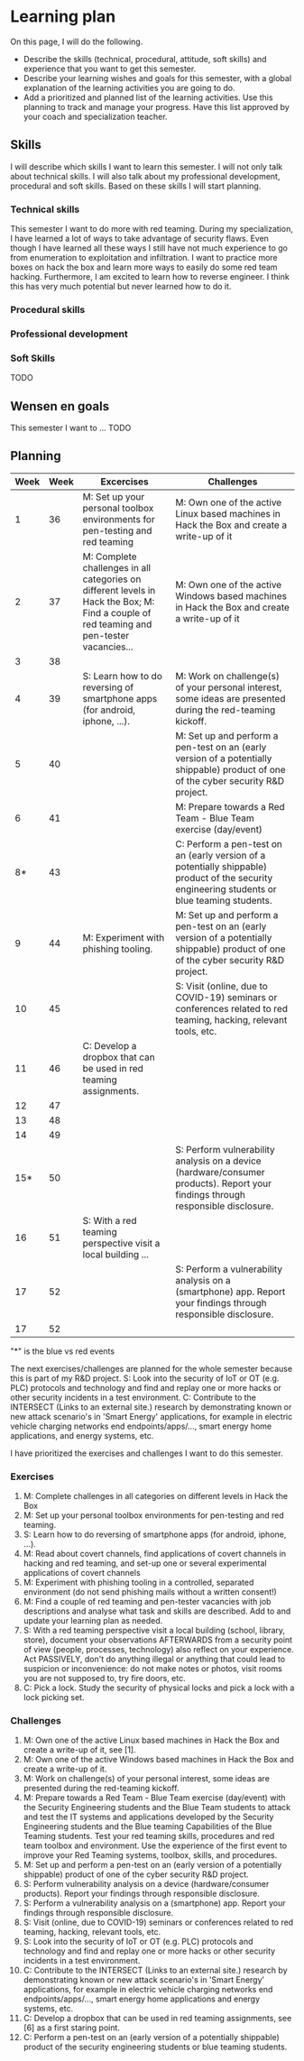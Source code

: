 # Learning plan

On this page, I will do the following.

- Describe the skills (technical, procedural, attitude, soft skills) and experience that you want to get this semester.
- Describe your learning wishes and goals for this semester, with a global explanation of the learning activities you are going to do.
- Add a prioritized and planned list of the learning activities. Use this planning to track and manage your progress. Have this list approved by your coach and specialization teacher.

## Skills

I will describe which skills I want to learn this semester. I will not only talk about technical skills. I will also talk about my professional development, procedural and soft skills. Based on these skills I will start planning.

### Technical skills

This semester I want to do more with red teaming. During my specialization, I have learned a lot of ways to take advantage of security flaws. Even though I have learned all these ways I still have not much experience to go from enumeration to exploitation and infiltration. I want to practice more boxes on hack the box and learn more ways to easily do some red team hacking. Furthermore, I am excited to learn how to reverse engineer. I think this has very much potential but never learned how to do it.

### Procedural skills


<!-- De procedurele vaardigheden waar ik dit semester aan wil werken zijn het rapporteren en security testing. Aan het rapporteren moet ik werken omdat dit voor mij met mijn dyslectie een lastig onderwerp blijft. Security testing is een nieuw onderwerp voor mij en daarom zal ik daar ook aan moeten werken. -->

### Professional development

<!-- Ik wil dit semester er voor zorgen dat ik meer uit ga van security by design. De veiligheid van internet gerelateerde items wordt een steeds groter topic in de media en wordt hierdoor steeds belangrijk voor bedrijven en overheden. Hierdoor verwacht ik dat werkgevers steeds meer gaan verlangen naar het ontwerpen met de veiligheid als eerste gedachten. -->

### Soft Skills

TODO

## Wensen en goals

This semester I want to ...
TODO

## Planning

| Week | Week | Excercises                                                                                                                                                                                                                                                                                                                                                                                                           | Challenges                                                                                                                                    |
| ---- | ------- | ------------------------------------------------------------------------------------------------------------------------------------------------------------------------------------------------------------------------------------------------------------------------------------------------------------------------------------------------------------------------------------------------------------------- | --------------------------------------------------------------------------------------------------------------------------------------------- |
| 1    | 36      | M: Set up your personal toolbox environments for pen-testing and red teaming                                                                                                                                                                                                                                                                                                                                        | M: Own one of the active Linux based machines in Hack the Box and create a write-up of it                                                     |
| 2    | 37      | M: Complete challenges in all categories on different levels in Hack the Box; M: Find a couple of red teaming and pen-tester vacancies...                                                                                                                                                        | M: Own one of the active Windows based machines in Hack the Box and create a write-up of it                                                   |
| 3    | 38      |                                                                                                                                                                                                                                                                                                                                                                                                                     |                                                                                                                                               |
| 4    | 39      | S: Learn how to do reversing of smartphone apps (for android, iphone, ...).                                                                                                                                                                                                                                                                                                                                         | M: Work on challenge(s) of your personal interest, some ideas are presented during the red-teaming kickoff.                                   |
| 5    | 40      |                                                                                                                                                                                                                                                                                                                                                                                                                     | M: Set up and perform a pen-test on an (early version of a potentially shippable) product of one of the cyber security R&D project.           |
| 6    | 41      |                                                                                                                                                                                                                                                                                                                                                                                                                     | M: Prepare towards a Red Team - Blue Team exercise (day/event)                                                                                |
| 8*   | 43      |                                                                                                                                                                                                                                                                                                                                                                                                                     | C: Perform a pen-test on an (early version of a potentially shippable) product of the security engineering students or blue teaming students. |
| 9    | 44      | M: Experiment with phishing tooling.                                                                                                                                                                                                                                                                                                                                                                                | M: Set up and perform a pen-test on an (early version of a potentially shippable) product of one of the cyber security R&D project.           |
| 10   | 45      |                                                                                                                                                                                                                                                                                                                                                                                                                     | S: Visit (online, due to COVID-19) seminars or conferences related to red teaming, hacking, relevant tools, etc.                              |
| 11   | 46      |                       C: Develop a dropbox that can be used in red teaming assignments.                                                                                                                                                                                                                                                                                                                                                                                              |                                                                                                                                               |
| 12   | 47      |                                                                                                                                                                                                                                                                                                                                                                                                                     |                                                                                                                                               |
| 13   | 48      |                                                                                                                                                                                                                                                                                                                                                                                                                     |                                                                                                                                               |
| 14   | 49      |                                                                                                                                                                                                                                                                                                                                                                                                                     |                                                                                                                                               |
| 15*  | 50      |                                                                                                                                                                                                                                                                                                                                                                                                                     | S: Perform vulnerability analysis on a device (hardware/consumer products). Report your findings through responsible disclosure.              |
| 16   | 51      | S: With a red teaming perspective visit a local building ... |                                                                                                                                               |
| 17   | 52      |                                                                                                                                                                                                                                                                                                                                                                                                                     | S: Perform a vulnerability analysis on a (smartphone) app. Report your findings through responsible disclosure.                               |
| 17   | 52      |                                                                                                                                                                                                                                                                                                                                                                                                                     |                                                                                                                                               |

"*" is the blue vs red events


The next exercises/challenges are planned for the whole semester because this is part of my R&D project.
S: Look into the security of IoT or OT (e.g. PLC) protocols and technology and find and replay one or more hacks or other security incidents in a test environment. 
C: Contribute to the INTERSECT (Links to an external site.) research by demonstrating known or new attack scenario's in 'Smart Energy' applications, for example in electric vehicle charging networks end endpoints/apps/..., smart energy home applications, and energy systems, etc.

I have prioritized the exercises and challenges I want to do this semester.

### Exercises

1. M: Complete challenges in all categories on different levels in Hack the Box
2. M: Set up your personal toolbox environments for pen-testing and red teaming.
3. S: Learn how to do reversing of smartphone apps (for android, iphone, ...).
4. M: Read about covert channels, find applications of covert channels in hacking and red teaming, and set-up one or several experimental applications of covert channels
5. M: Experiment with phishing tooling in a controlled, separated  environment (do not send phishing mails without a written consent!)
6. M: Find a couple of red teaming and pen-tester vacancies with job descriptions and analyse what task and skills are described. Add to and update your learning plan as needed.
7. S: With a red teaming perspective visit a local building (school, library, store), document your observations AFTERWARDS from a security point of view (people, processes, technology) also reflect on your experience. Act PASSIVELY, don't do anything illegal or anything that could lead to suspicion  or inconvenience: do not make notes or photos, visit rooms you are not supposed to, try fire doors, etc.
8. C: Pick a lock. Study the security of physical locks and pick a lock with a lock picking set.

### Challenges

1. M: Own one of the active Linux based machines in Hack the Box and create a write-up of it, see [1].
2. M: Own one of the active Windows based machines in Hack the Box and create a write-up of it.
3. M: Work on challenge(s) of your personal interest, some ideas are presented during the red-teaming kickoff.
4. M: Prepare towards a Red Team - Blue Team exercise (day/event) with the Security Engineering students and the Blue Team students to attack and test the IT systems and applications developed by the Security Engineering students and the Blue teaming Capabilities of the Blue Teaming students. Test your red teaming skills,  procedures and red team toolbox and environment. Use the experience of the first event to improve your  Red Teaming systems, toolbox, skills, and procedures.
5. M: Set up and perform a pen-test on an (early version of a potentially shippable) product of one of the cyber security R&D project.
6. S: Perform vulnerability analysis on a device (hardware/consumer products). Report your findings through responsible disclosure.
7. S: Perform a vulnerability analysis on a (smartphone) app. Report your findings through responsible disclosure.
8. S: Visit (online, due to COVID-19) seminars or conferences related to red teaming, hacking, relevant tools, etc.
9. S: Look into the security of IoT or OT (e.g. PLC) protocols and technology and find and replay one or more hacks or other security incidents in a test environment. 
10. C: Contribute to the INTERSECT (Links to an external site.) research by demonstrating known or new attack scenario's in 'Smart Energy' applications, for example in electric vehicle charging networks end endpoints/apps/..., smart energy home applications and energy systems, etc.
11. C: Develop a dropbox that can be used in red teaming assignments, see [6] as a first staring point.
12. C: Perform a pen-test on an (early version of a potentially shippable) product of the security engineering students or blue teaming students.